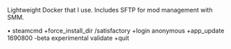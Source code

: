 Lightweight Docker that I use. Includes SFTP for mod management with SMM.

• steamcmd +force_install_dir /satisfactory +login anonymous +app_update 1690800 -beta experimental validate +quit
